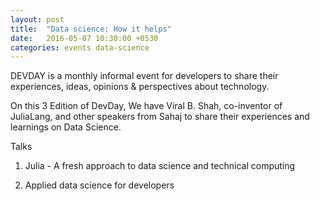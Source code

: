 ```yaml
---
layout: post
title:  "Data science: How it helps"
date:   2016-05-07 10:30:00 +0530
categories: events data-science
---
```



DEVDAY is a monthly informal event for developers to share their experiences, ideas, opinions & perspectives about technology.

On this 3 Edition of DevDay, We have Viral B. Shah, co-inventor of JuliaLang, and other speakers from Sahaj to share their experiences and learnings on Data Science. 

Talks

1. Julia - A fresh approach to data science 
and technical computing 

2. Applied data science for developers

